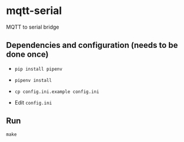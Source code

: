 # mqtt-serial
MQTT to serial bridge

## Dependencies and configuration (needs to be done once)

- `pip install pipenv`

- `pipenv install`

- `cp config.ini.example config.ini`

- Edit `config.ini`

## Run

`make`
